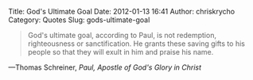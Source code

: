 Title: God's Ultimate Goal
Date: 2012-01-13 16:41
Author: chriskrycho
Category: Quotes
Slug: gods-ultimate-goal

> God's ultimate goal, according to Paul, is not redemption,
> righteousness or sanctification. He grants these saving gifts to his
> people so that they will exult in him and praise his name.

<div class="attribution">
—Thomas Schreiner, <cite>Paul, Apostle of God's Glory in Christ</cite>

</div>

